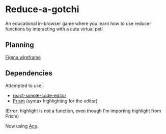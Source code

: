 # Reduce-a-gotchi

An educational in-browser game where you learn how to use reducer functions by interacting with a cute virtual pet!

## Planning

[Figma wireframe](https://www.figma.com/file/12LILRLSC8xLrwjfjqzenr/Reduce-a-gotchi?node-id=0%3A1)

## Dependencies

Attempted to use:

- [react-simple-code-editor](https://github.com/satya164/react-simple-code-editor)
- [Prism](https://www.npmjs.com/package/prismjs) (syntax highlighting for the editor)

(Error: highlight is not a function, even though I'm importing highlight from Prism)

Now using [Ace](https://github.com/securingsincity/react-ace).
